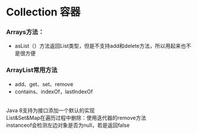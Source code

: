 Collection 容器
======

### Arrays方法：
* asList（）方法返回List类型，但是不支持add和delete方法，所以用起来也不是很方便

### ArrayList常用方法
* add、get、set、remove
* contains、indexOf，lastIndexOf

<br>
Java 8支持为接口添加一个默认的实现
<br>
List&Set&Map在遍历过程中删除：使用迭代器的remove方法
<br>
instanceof会检测左边对象是否为null，若是返回false
